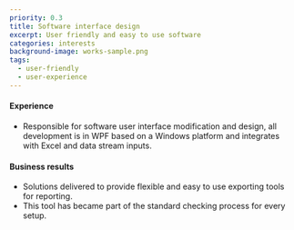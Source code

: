 ```yaml
---
priority: 0.3
title: Software interface design
excerpt: User friendly and easy to use software 
categories: interests
background-image: works-sample.png
tags:
  - user-friendly
  - user-experience
---
```


#### Experience 

- Responsible for software user interface modification and design, all development is in WPF based on a Windows platform and integrates with Excel and data stream inputs. 

#### Business results

- Solutions delivered to provide flexible and easy to use exporting tools for reporting.
- This tool has became part of the standard checking process for every setup. 